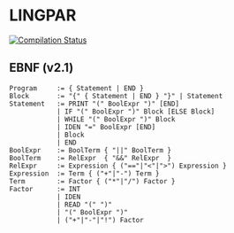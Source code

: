 # LINGPAR

[![Compilation Status](https://compiler-tester.insper-comp.com.br/svg/carloshernani-CH/LINGPAR)](https://compiler-tester.insper-comp.com.br/svg/carloshernani-CH/LINGPAR)

## EBNF (v2.1)

```
Program     := { Statement | END }
Block       := "{" { Statement | END } "}" | Statement
Statement   := PRINT "(" BoolExpr ")" [END]
            | IF "(" BoolExpr ")" Block [ELSE Block]
            | WHILE "(" BoolExpr ")" Block
            | IDEN "=" BoolExpr [END]
            | Block
            | END
BoolExpr    := BoolTerm { "||" BoolTerm }
BoolTerm    := RelExpr  { "&&" RelExpr  }
RelExpr     := Expression { ("=="|"<"|">") Expression }
Expression  := Term { ("+"|"-") Term }
Term        := Factor { ("*"|"/") Factor }
Factor      := INT
            | IDEN
            | READ "(" ")"
            | "(" BoolExpr ")"
            | ("+"|"-"|"!") Factor
```
